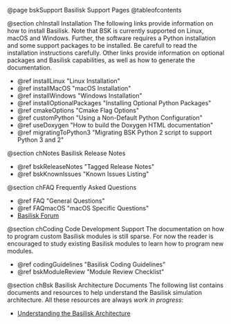 


@page bskSupport Basilisk Support Pages
@tableofcontents



@section chInstall Installation
The following links provide information on how to install Basilisk.  Note that BSK is currently supported on Linux, macOS and Windows.  Further, the software requires a Python installation and some support packages to be installed.  Be carefull to read the installation instructions carefully.  Other links provide information on optional packages and Basilisk capabilities, as well as how to generate the documentation.
- @ref installLinux        "Linux Installation"
- @ref installMacOS        "macOS Installation"
- @ref installWindows      "Windows Installation"
- @ref installOptionalPackages "Installing Optional Python Packages"
- @ref cmakeOptions         "Cmake Flag Options"
- @ref customPython         "Using a Non-Default Python Configuration"
- @ref useDoxygen           "How to build the Doxygen HTML documentation"
- @ref migratingToPython3   "Migrating BSK Python 2 script to support Python 3 and 2"

@section chNotes Basilisk Release Notes
- @ref bskReleaseNotes      "Tagged Release Notes"
- @ref bskKnownIssues       "Known Issues Listing"


@section chFAQ  Frequently Asked Questions
- @ref FAQ                  "General Questions"
- @ref FAQmacOS             "macOS Specific Questions"
- [Basilisk Forum](https://hanspeterschaub.info/bskGoogleForum.html)


@section chCoding Code Development Support
The documentation on how to program custom Basilisk modules is still sparse.  For now the reader is encouraged to study existing Basilisk modules to learn how to program new modules.
- @ref codingGuidelines     "Basilisk Coding Guidelines"
- @ref bskModuleReview      "Module Review Checklist"

@section chBsk Basilisk Architecture Documents
The following list contains documents and resources to help understand the Basilisk simulation architecture.  All these resources are always *work in progress*:
- [Understanding the Basilisk Architecture](UnderstandingBskArchitecture.pptx)